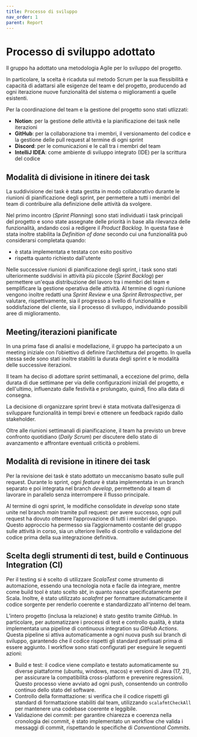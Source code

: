 ```yaml
---
title: Processo di sviluppo
nav_order: 1
parent: Report
---
```


# Processo di sviluppo adottato
Il gruppo ha adottato una metodologia Agile per lo sviluppo del progetto.

In particolare, la scelta è ricaduta sul metodo Scrum per la sua flessibilità e capacità di adattarsi alle esigenze del team
e del progetto, producendo ad ogni iterazione nuove funzionalità del sistema o miglioramenti a quelle esistenti.

Per la coordinazione del team e la gestione del progetto sono stati utlizzati:
- **Notion**: per la gestione delle attività e la pianificazione dei task nelle iterazioni
- **GitHub**: per la collaborazione tra i membri, il versionamento del codice e la gestione delle pull request al termine di ogni sprint
- **Discord**: per le comunicazioni e le call tra i membri del team
- **IntelliJ IDEA**: come ambiente di sviluppo integrato (IDE) per la scrittura del codice

## Modalità di divisione in itinere dei task
La suddivisione dei task è stata gestita in modo collaborativo durante le riunioni di pianificazione degli sprint, 
per permettere a tutti i membri del team di contribuire alla definizione delle attività da svolgere. 

Nel primo incontro (_Sprint Planning_) sono stati individuati i task principali del progetto e sono state assegnate delle priorità 
in base alla rilevanza delle funzionalità, andando così a redigere il _Product Backlog_.
In questa fase è stata inoltre stabilita la *Definition of done* secondo cui una funzionalità può considerarsi 
completata quando:
-   è stata implementata e testata con esito positivo
-   rispetta quanto richiesto dall'utente

Nelle successive riunioni di pianificazione degli sprint, i task sono stati ulteriormente suddivisi in attività 
più piccole (_Sprint Backlog_) per permettere un'equa distribuzione del lavoro tra i membri del team e semplificare la gestione 
operativa delle attività.
Al termine di ogni riunione vengono inoltre redatti una _Sprint Review_ e una _Sprint Retrospective_, per valutare,
rispettivamente, sia il progresso a livello di funzionalità e soddisfazione del cliente, sia il processo di sviluppo,
individuando possibili aree di miglioramento.

## Meeting/iterazioni pianificate
In una prima fase di analisi e modellazione, il gruppo ha partecipato a un meeting iniziale con l’obiettivo 
di definire l’architettura del progetto. 
In quella stessa sede sono stati inoltre stabiliti la durata degli sprint e le modalità delle successive iterazioni.

Il team ha deciso di adottare sprint settimanali, a eccezione del primo,
della durata di due settimane per via delle configurazioni iniziali del progetto, e dell'ultimo, influenzato
dalle festività e prolungato, quindi, fino alla data di consegna.

La decisione di organizzare sprint brevi è stata motivata dall’esigenza di sviluppare funzionalità in tempi 
brevi e ottenere un feedback rapido dallo stakeholder.

Oltre alle riunioni settimanali di pianificazione, il team ha previsto un breve confronto quotidiano (_Daily Scrum_) 
per discutere dello stato di avanzamento e affrontare eventuali criticità o problemi.

## Modalità di revisione in itinere dei task
Per la revisione dei task è stato adottato un meccanismo basato sulle pull request.
Durante lo sprint, ogni _feature_ è stata implementata in un branch separato e poi integrata nel branch _develop_, 
permettendo al team di lavorare in parallelo senza interrompere il flusso principale. 

Al termine di ogni sprint, le modifiche consolidate in _develop_ sono state unite nel branch _main_ tramite pull request:
per avere successo, ogni pull request ha dovuto ottenere l’approvazione di tutti i membri del gruppo.
Questo approccio ha permesso sia l’aggiornamento costante del gruppo sulle attività in corso,
sia un ulteriore livello di controllo e validazione del codice prima della sua integrazione definitiva.

## Scelta degli strumenti di test, build e Continuous Integration (CI)
Per il testing si è scelto di utilizzare *ScalaTest* come strumento di automazione, essendo una tecnologia nota e facile
da integrare, mentre come build tool è stato scelto *sbt*, in quanto nasce specificatamente per Scala. Inoltre, è stato
utilizzato *scalafmt* per formattare automaticamente il codice sorgente per renderlo coerente e standardizzato
all'interno del team.

L’intero progetto (inclusa la relazione) è stato gestito tramite *GitHub*. In particolare, per automatizzare i processi
di test e controllo qualità, è stata implementata una pipeline di continuous integration su *GitHub Actions*. Questa
pipeline si attiva automaticamente a ogni nuova push sui branch di sviluppo, garantendo che il codice rispetti gli
standard prefissati prima di essere aggiunto. I workflow sono stati configurati per eseguire le seguenti azioni:

* Build e test: il codice viene compilato e testato automaticamente su diverse piattaforme (ubuntu, windows, macos) e
versioni di Java (17, 21), per assicurare la compatibilità cross-platform e prevenire regressioni. Questo processo viene
avviato ad ogni push, consentendo un controllo continuo dello stato del software.
* Controllo della formattazione: si verifica che il codice rispetti gli standard di formattazione stabiliti dal team,
utilizzando `scalafmtCheckAll` per mantenere una codebase coerente e leggibile.
* Validazione dei commit: per garantire chiarezza e coerenza nella cronologia dei commit, è stato implementato
un workflow che valida i messaggi di commit, rispettando le specifiche di *Conventional Commits*.